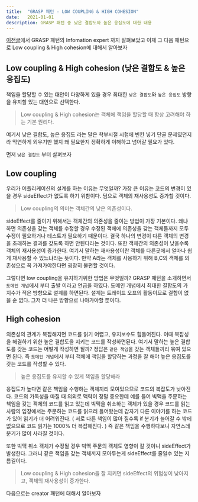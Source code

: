 ```yaml
---
title:  "GRASP 패턴 - LOW COUPLING & HIGH COHESION"
date:   2021-01-01
description: GRASP 패턴 중 낮은 결합도와 높은 응집도에 대한 내용
---
```


[이전글](https://parkjungwoong.github.io/GRASP%ED%8C%A8%ED%84%B4/)에서 GRASP 패턴의 Infomation expert 까지 살펴보았고 이제 그 다음 패턴으로 Low coupling & High cohesion에 대해서 알아보자

## Low coupling & High cohesion (낮은 결합도 & 높은 응집도)
책임을 할당할 수 있는 대안이 다양하게 있을 경우 최대한 `낮은 결합도`와 `높은 응집도` 방향을 유지할 있는 대안으로 선택한다.

> Low coupling & High cohesion는 객체에 책임을 할당할 때 항상 고려해야 하는 기본 원리다.

여기서 낮은 결합도, 높은 응집도 라는 말은 학부시절 시험에 빈칸 넣기 단골 문제였던지라 막연하게 외우기만 했지 왜 필요한지 정확하게 이해하고 넘어갈 필요가 있다.

먼저 `낮은 결합도` 부터 살펴보자

## Low coupling
우리가 어플리케이션의 설계를 하는 이유는 무엇일까? 가장 큰 이유는 코드의 변경이 있을 경우 sideEffect가 없도록 하기 위함이다. 덤으로 객체의 재사용성도 증가할 것이다.

> Low coupling의 의미는 객체간의 낮은 의존성이다.

sideEffect를 줄이기 위해서는 객체간의 의존성을 줄이는 방법이 가장 기본이다.
왜냐하면 의존성을 갖는 객체를 수정할 경우 수정된 객체에 의존성을 갖는 객체들까지 모두 수정이 필요하거나 테스트가 필요하기 때문이다. 결국 하나의 변경이 다른 객체의 변경을 초래하는 결과를 갖도록 하면 안된다라는 것이다. 또한 객체간의 의존성이 낮을수록 객체의 재사용성이 증가한다.
여기서 말하는 재사용성이란 객체를 다른곳에서 얼마나 쉽게 재사용할 수 있느냐라는 뜻이다.
만약 A라는 객체를 사용하기 위해 B,C의 객체를 의존성으로 꼭 가져가야한다면 굉장히 불편할 것이다.

그렇다면 low coupling을 유지하기위한 방법은 무엇일까? GRASP 패턴을 소개하면서 `도메인 개념`에서 부터 출발 이라고 언급을 하였다. 도메인 개념에서 최대한 결합도의 가지수가 적은 방향으로 설계를 하면된다. 설계는 트레이드 오프의 활동이므로 결합이 없을 순 없다. 그저 더 나은 방향으로 나아가야할 뿐이다.

## High cohesion
의존성의 관계가 복잡해지면 코드를 읽기 어렵고, 유지보수도 힘들어진다.
이때 복잡성을 해결하기 위한 높은 결합도을 지키는 코드를 작성하면된다.
여기서 말하는 높은 결합도를 갖는 코드는 어떻게 작성하면 될까? 정답은 `같은 책임`을 갖는 객체들끼리 묶여 있으면 된다.
즉 `도메인 개념`에서 부터 객체에 책임을 할당하는 과정을 잘 해야 높은 응집도를 갖는 코드를 작성할 수 있다.

> 높은 응집도를 유지할 수 있게 책임을 할당해라

응집도가 높다면 같은 책임을 수행하는 객체끼리 모여있으므로 코드의 복잡도가 낮아진다.
코드의 가독성을 따질 때 의외로 맥략이 정말 중요한데 예를 들어 빅맥을 주문하는 책임을 갖는 객체의 코드를 읽고 있는데 빅맥을 취소하는 객체가 있을 경우 코드를 읽는 사람의 입장에서는 주문하는 코드를 읽으러 들어왔는데 갑자기 다른 이야기를 하는 코드가 있어 읽기가 더 어려워진다. ( 서로 다른 책임이 많아 질수록 if 분기가 늘어갈 수 밖에 없으므로 코드 읽기는 1000% 더 복잡해진다. )
즉 같은 책임을 수행하다보니 자연스레 분기가 많이 사라질 것이다.

또한 빅맥 취소 객체가 수정될 경우 빅맥 주문의 객체도 영향이 갈 것이니 sideEffect가 발생한다.
그러니 같은 책임을 갖는 객체끼지 모아두는게 sideEffect를 줄일수 있는 지름길이다.

> Low coupling & High cohesion을 잘 지키면 sideEffect의 위험성이 낮아지고, 객체의 재사용성이 증가한다.

다음으로는 creator 패턴에 대해서 알아보자